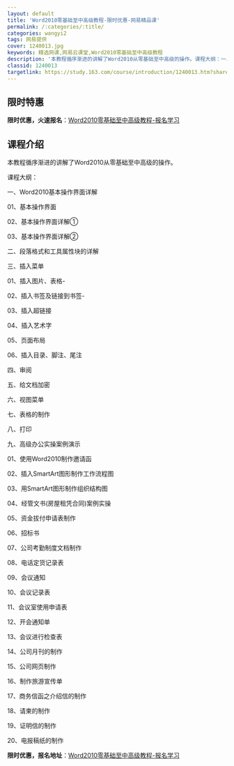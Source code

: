 ```yaml
---
layout: default
title: 'Word2010零基础至中高级教程-限时优惠-网易精品课'
permalink: /:categories/:title/
categories: wangyi2
tags: 网易提供
cover: 1240013.jpg
keywords: 精选网课,网易云课堂,Word2010零基础至中高级教程
description: '本教程循序渐进的讲解了Word2010从零基础至中高级的操作。课程大纲：一、Word2010基本操作界面详解01、基本操'
classid: 1240013
targetlink: https://study.163.com/course/introduction/1240013.htm?share=1&shareId=1025206652&utm_campaign=share&utm_medium=iphoneShare&utm_source=&utm_u=1025206652
---
```


## 限时特惠

**限时优惠，火速报名**：[Word2010零基础至中高级教程-报名学习](https://study.163.com/course/introduction/1240013.htm?share=1&shareId=1025206652&utm_campaign=share&utm_medium=iphoneShare&utm_source=&utm_u=1025206652)

## 课程介绍

本教程循序渐进的讲解了Word2010从零基础至中高级的操作。

课程大纲：

一、Word2010基本操作界面详解

01、基本操作界面

02、基本操作界面详解①

03、基本操作界面详解②

二、段落格式和工具属性块的详解

三、插入菜单

01、插入图片、表格-

02、插入书签及链接到书签-

03、插入超链接

04、插入艺术字

05、页面布局

06、插入目录、脚注、尾注

四、审阅

五、给文档加密

六、视图菜单

七、表格的制作

八、打印

九、高级办公实操案例演示

01、使用Word2010制作邀请函

02、插入SmartArt图形制作工作流程图

03、用SmartArt图形制作组织结构图

04、经管文书(房屋租凭合同)案例实操

05、资金拔付申请表制作

06、招标书

07、公司考勤制度文档制作

08、电话定货记录表

09、会议通知

10、会议记录表

11、会议室使用申请表

12、开会通知单

13、会议进行检查表

14、公司月刊的制作

15、公司网页制作

16、制作旅游宣传单

17、商务信函之介绍信的制作

18、请柬的制作

19、证明信的制作

20、电报稿纸的制作

**限时优惠，报名地址**：[Word2010零基础至中高级教程-报名学习](https://study.163.com/course/introduction/1240013.htm?share=1&shareId=1025206652&utm_campaign=share&utm_medium=iphoneShare&utm_source=&utm_u=1025206652)

